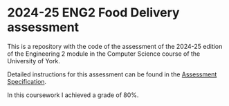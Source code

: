 # 2024-25 ENG2 Food Delivery assessment

This is a repository with the code of the assessment of the 2024-25 edition of the Engineering 2 module in the Computer Science course of the University of York.

Detailed instructions for this assessment can be found in the [Assessment Specification](eng2h-assessment-2024.pdf). 

In this coursework I achieved a grade of 80%.

